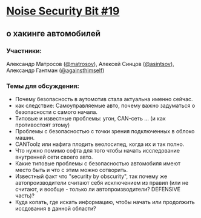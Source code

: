 [Noise Security Bit #19]()
=====
## о хакинге автомобилей


### Участники:
Александр Матросов ([@matrosov](http://twitter.com/matrosov)),
Алексей Синцов ([@asintsov](http://twitter.com/asintsov)), 
Александр Гантман ([@againsthimself](http://twitter.com/againsthimself))

### Темы для обсуждения:
- Почему безопасность в аутомотив стала актуальна именно сейчас.
- как следствие: Самоуправляемые авто, почему важно задуматься о безопасности с самого начала.
- Типовые и известные проблемы: угон, CAN-сеть ... (и как противостоят этому)
- Проблемы с безопасностью с точки зрения подключенных в облоко машин.
- CANToolz или нафига плодить веолосипед, когда их и так полно.
- Что нужно помимо софта для того чтобы начать исследование внутренней сети своего авто. 
- Какие типовые проблемы с безопасностью автомобиля имеют место быть и что с этим можно сотворить.
- Известный факт что "security by obscurity", так почему же автопроизводители считают себя исключением из правил (или не считают, и вообще - только ли автопроизводители? DEFENSIVE часть)? 
- Куда копать, где искать информацию, чтобы начать или продолжить иссдования в данной области?

